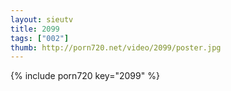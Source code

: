 ```yaml
--- 
layout: sieutv
title: 2099
tags: ["002"]
thumb: http://porn720.net/video/2099/poster.jpg
---
```

{% include porn720 key="2099" %} 
